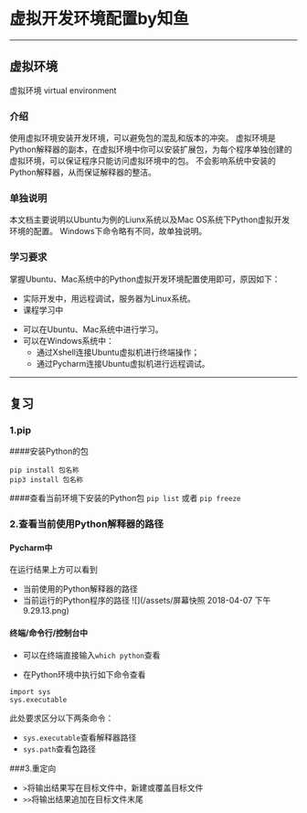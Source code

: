 # 虚拟开发环境配置by知鱼

---

## 虚拟环境
虚拟环境 virtual environment
### 介绍
使用虚拟环境安装开发环境，可以避免包的混乱和版本的冲突。
虚拟环境是Python解释器的副本，在虚拟环境中你可以安装扩展包，为每个程序单独创建的虚拟环境，可以保证程序只能访问虚拟环境中的包。
不会影响系统中安装的Python解释器，从而保证解释器的整洁。

### 单独说明
本文档主要说明以Ubuntu为例的Liunx系统以及Mac OS系统下Python虚拟开发环境的配置。
Windows下命令略有不同，故单独说明。
### 学习要求
掌握Ubuntu、Mac系统中的Python虚拟开发环境配置使用即可，原因如下：
 * 实际开发中，用远程调试，服务器为Linux系统。
 * 课程学习中
  - 可以在Ubuntu、Mac系统中进行学习。
  - 可以在Windows系统中：
     - 通过Xshell连接Ubuntu虚拟机进行终端操作；
     - 通过Pycharm连接Ubuntu虚拟机进行远程调试。
   
---

## 复习

### 1.pip
####安装Python的包
```
pip install 包名称
pip3 install 包名称
```
####查看当前环境下安装的Python包
`pip list` 或者 `pip freeze`

### 2.查看当前使用Python解释器的路径
#### Pycharm中
在运行结果上方可以看到
* 当前使用的Python解释器的路径
* 当前运行的Python程序的路径
![](/assets/屏幕快照 2018-04-07 下午9.29.13.png)

#### 终端/命令行/控制台中

* 可以在终端直接输入`which python`查看

* 在Python环境中执行如下命令查看
```
import sys
sys.executable
```
此处要求区分以下两条命令：
  * `sys.executable`查看解释器路径 
  * `sys.path`查看包路径
  
###3.重定向

* `>`将输出结果写在目标文件中，新建或覆盖目标文件
* `>>`将输出结果追加在目标文件末尾




